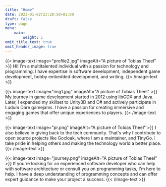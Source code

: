 ```yaml
---
title: "Home"
date: 2023-01-02T23:20:50+01:00
draft: false
type: page
menu:
    main:
        weight: 1
omit_title_text: true
omit_header_image: true
---
```


{{< image-text image="profile2.jpg" imageAlt="A picture of Tobias Theel" >}}
Hi! I'm a multitalented individual with a passion for technology and programming. I have expertise in software development, independent game development, hobby embedded development, and writing.
{{< /image-text >}}

{{< image-text image="img1.jpg" imageAlt="A picture of Tobias Theel" >}}
My journey in game development started in 2012 using libGDX and Java. Later, I expanded my skillset to Unity3D and C# and actively participate in Ludum Dare gamejams. I have a passion for creating immersive and engaging games that offer unique experiences to players.
{{< /image-text >}}

{{< image-text image="pr.png" imageAlt="A picture of Tobias Theel" >}}
I also believe in giving back to the tech community. That's why I contribute to open source projects like Gocloak, where I am a maintainer, and TinyGo. I take pride in helping others and making the technology world a better place.
{{< /image-text >}}

{{< image-text image="journey.png" imageAlt="A picture of Tobias Theel" >}}
If you're looking for an experienced software developer who can help with software architecture or consult you on programming tasks, I'm here to help. I have a deep understanding of programming concepts and can offer expert guidance to make your project a success.
{{< /image-text >}}